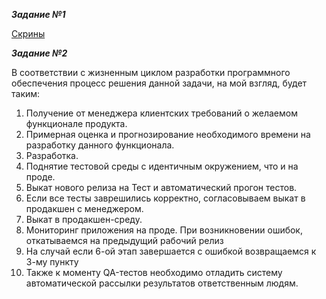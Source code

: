 ***Задание №1***

[Скрины](https://photos.app.goo.gl/9E5B8Mnn3d51z8Vu6)





***Задание №2***

В соответствии с жизненным циклом разработки программного обеспечения
процесс решения данной задачи, на мой взгляд, будет таким:

1. Получение от менеджера клиентских требований о желаемом  функционале продукта.
2. Примерная оценка и прогнозирование необходимого времени на разработку данного функционала. 
3. Разработка. 
4. Поднятие тестовой среды с идентичным окружением, что и на проде. 
5. Выкат нового релиза на Тест и автоматический прогон тестов.
6. Если все тесты заврешились корректно, согласовываем выкат в продакшен с менеджером.
7. Выкат в продакшен-среду.
8. Мониторинг приложения на проде. При возникновении ошибок, откатываемся на предыдущий рабочий релиз
9. На случай если 6-ой этап завершается с ошибкой возвращаемся к 3-му пункту
10. Также к моменту QA-тестов необходимо отладить систему автоматической рассылки результатов ответственным людям.
